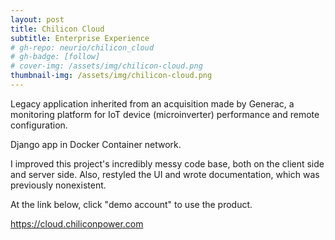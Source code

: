```yaml
---
layout: post
title: Chilicon Cloud
subtitle: Enterprise Experience
# gh-repo: neurio/chilicon_cloud
# gh-badge: [follow]
# cover-img: /assets/img/chilicon-cloud.png
thumbnail-img: /assets/img/chilicon-cloud.png
---
```

Legacy application inherited from an acquisition made by Generac, a monitoring platform for IoT device (microinverter) performance and remote configuration.

Django app in Docker Container network.

I improved this project's incredibly messy code base, both on the client side and server side. Also, restyled the UI and wrote documentation, which was previously nonexistent.

At the link below, click "demo account" to use the product.

<a href="https://cloud.chiliconpower.com" target="_blank">https://cloud.chiliconpower.com</a>
